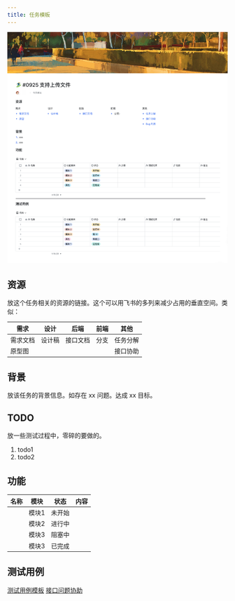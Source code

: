 ```yaml
---
title: 任务模板
---
```


![任务模板](./images/task-template.jpg)

## 资源
放这个任务相关的资源的链接。这个可以用飞书的多列来减少占用的垂直空间。类似：

| 需求     | 设计     | 后端     | 前端     | 其他     |
| --------| -------- | --------| -------- | -------- |
| 需求文档 | 设计稿    | 接口文档  | 分支     | 任务分解 |
| 原型图   |          |         |          | 接口协助 |

## 背景
放该任务的背景信息。如存在 xx 问题。达成 xx 目标。

## TODO
放一些测试过程中，零碎的要做的。

1. todo1
2. todo2

## 功能
| 名称     | 模块     | 状态     |   内容    | 
| --------| -------- | --------| -------- |
|         | 模块1     | 未开始  |           | 
|         | 模块2     | 进行中  |           | 
|         | 模块3     | 阻塞中  |           | 
|         | 模块3     | 已完成  |           | 

## 测试用例
[测试用例模板](./test-case.md)
[接口问题协助](help-wanted-api.md)
